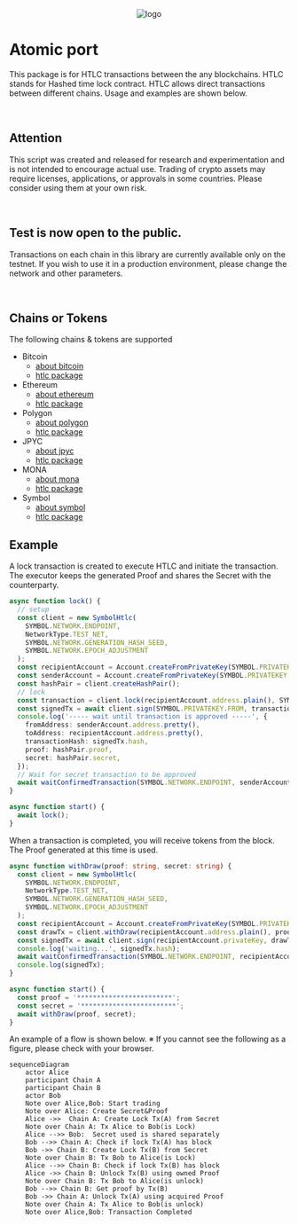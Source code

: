 <div align="center">
<picture>
  <source media="(prefers-color-scheme: dark)" srcset="https://user-images.githubusercontent.com/47295014/218366041-d07fdf06-1b72-4c6d-8fa2-89dc8266553d.png">
  <source media="(prefers-color-scheme: light)" srcset="https://user-images.githubusercontent.com/47295014/218366194-eee5969d-3c4c-4445-9303-5368c66aac9a.png">
  <img alt="logo" src="https://user-images.githubusercontent.com/47295014/218366194-eee5969d-3c4c-4445-9303-5368c66aac9a.png">
</picture>
</div>

# Atomic port

This package is for HTLC transactions between the any blockchains. HTLC stands for Hashed time lock contract. HTLC allows direct transactions between different chains. Usage and examples are shown below.

<br>

## Attention

This script was created and released for research and experimentation and is not intended to encourage actual use.
Trading of crypto assets may require licenses, applications, or approvals in some countries.
Please consider using them at your own risk.

<br>

## Test is now open to the public.

Transactions on each chain in this library are currently available only on the testnet.
If you wish to use it in a production environment, please change the network and other parameters.

<br>

## Chains or Tokens

The following chains & tokens are supported

- Bitcoin
  - [about bitcoin](https://bitcoin.org/)
  - [htlc package](./packages/bitcoin/README.md)
- Ethereum
  - [about ethereum](https://ethereum.org/)
  - [htlc package](./packages/evm/README.md)
- Polygon
  - [about polygon](https://polygon.technology/)
  - [htlc package](./packages/evm/README.md)
- JPYC
  - [about jpyc](https://jpyc.jp/)
  - [htlc package](./packages/evm/README.md)
- MONA
  - [about mona](https://monacoin.org/)
  - [htlc package](./packages/mona/README.md)
- Symbol
  - [about symbol](https://symbol-community.com/)
  - [htlc package](./packages/symbol/README.md)

## Example

A lock transaction is created to execute HTLC and initiate the transaction.
The executor keeps the generated Proof and shares the Secret with the counterparty.

```ts
async function lock() {
  // setup
  const client = new SymbolHtlc(
    SYMBOL.NETWORK.ENDPOINT,
    NetworkType.TEST_NET,
    SYMBOL.NETWORK.GENERATION_HASH_SEED,
    SYMBOL.NETWORK.EPOCH_ADJUSTMENT
  );
  const recipientAccount = Account.createFromPrivateKey(SYMBOL.PRIVATEKEY.TO, NetworkType.TEST_NET);
  const senderAccount = Account.createFromPrivateKey(SYMBOL.PRIVATEKEY.FROM, NetworkType.TEST_NET);
  const hashPair = client.createHashPair();
  // lock
  const transaction = client.lock(recipientAccount.address.plain(), SYMBOL.CURRENCY.MOSAIC_ID, hashPair.secret, 1);
  const signedTx = await client.sign(SYMBOL.PRIVATEKEY.FROM, transaction);
  console.log('----- wait until transaction is approved -----', {
    fromAddress: senderAccount.address.pretty(),
    toAddress: recipientAccount.address.pretty(),
    transactionHash: signedTx.hash,
    proof: hashPair.proof,
    secret: hashPair.secret,
  });
  // Wait for secret transaction to be approved
  await waitConfirmedTransaction(SYMBOL.NETWORK.ENDPOINT, senderAccount.address, signedTx.hash);
}

async function start() {
  await lock();
}
```

When a transaction is completed, you will receive tokens from the block.
The Proof generated at this time is used.

```ts
async function withDraw(proof: string, secret: string) {
  const client = new SymbolHtlc(
    SYMBOL.NETWORK.ENDPOINT,
    NetworkType.TEST_NET,
    SYMBOL.NETWORK.GENERATION_HASH_SEED,
    SYMBOL.NETWORK.EPOCH_ADJUSTMENT
  );
  const recipientAccount = Account.createFromPrivateKey(SYMBOL.PRIVATEKEY.TO, NetworkType.TEST_NET);
  const drawTx = client.withDraw(recipientAccount.address.plain(), proof, secret);
  const signedTx = await client.sign(recipientAccount.privateKey, drawTx);
  console.log('waiting...', signedTx.hash);
  await waitConfirmedTransaction(SYMBOL.NETWORK.ENDPOINT, recipientAccount.address, signedTx.hash);
  console.log(signedTx);
}

async function start() {
  const proof = '************************';
  const secret = '************************';
  await withDraw(proof, secret);
}
```

An example of a flow is shown below.
※ If you cannot see the following as a figure, please check with your browser.

```mermaid
sequenceDiagram
    actor Alice
    participant Chain A
    participant Chain B
    actor Bob
    Note over Alice,Bob: Start trading
    Note over Alice: Create Secret&Proof
    Alice ->>  Chain A: Create Lock Tx(A) from Secret
    Note over Chain A: Tx Alice to Bob(is Lock)
    Alice -->> Bob:  Secret used is shared separately
    Bob -->> Chain A: Check if lock Tx(A) has block
    Bob ->> Chain B: Create Lock Tx(B) from Secret
    Note over Chain B: Tx Bob to Alice(is Lock)
    Alice -->> Chain B: Check if lock Tx(B) has block
    Alice ->> Chain B: Unlock Tx(B) using owned Proof
    Note over Chain B: Tx Bob to Alice(is unlock)
    Bob -->> Chain B: Get proof by Tx(B)
    Bob ->> Chain A: Unlock Tx(A) using acquired Proof
    Note over Chain A: Tx Alice to Bob(is unlock)
    Note over Alice,Bob: Transaction Completed
```
